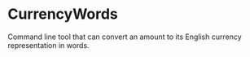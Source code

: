 # CurrencyWords
Command line tool that can convert an amount to its English currency representation in words.
